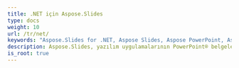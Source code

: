 ```yaml
---
title: .NET için Aspose.Slides
type: docs
weight: 10
url: /tr/net/
keywords: "Aspose.Slides for .NET, Aspose Slides, Aspose PowerPoint, Aspose PPT, Aspose API Reference."
description: Aspose.Slides, yazılım uygulamalarının PowerPoint® belgelerini Microsoft PowerPoint® kullanmadan okumasını ve yazmasını sağlayan Microsoft PowerPoint® yönetim API'leridir.
is_root: true
---
```

